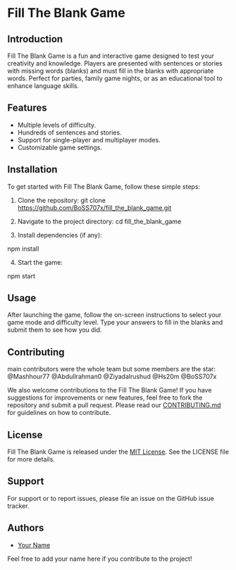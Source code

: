 # Fill The Blank Game

## Introduction

Fill The Blank Game is a fun and interactive game designed to test your creativity and knowledge. Players are presented with sentences or stories with missing words (blanks) and must fill in the blanks with appropriate words. Perfect for parties, family game nights, or as an educational tool to enhance language skills.

## Features

- Multiple levels of difficulty.
- Hundreds of sentences and stories.
- Support for single-player and multiplayer modes.
- Customizable game settings.

## Installation

To get started with Fill The Blank Game, follow these simple steps:

1. Clone the repository:
git clone https://github.com/BoSS707x/fill_the_blank_game.git

2. Navigate to the project directory:
cd fill_the_blank_game




3. Install dependencies (if any):

npm install



4. Start the game:

npm start




## Usage

After launching the game, follow the on-screen instructions to select your game mode and difficulty level. Type your answers to fill in the blanks and submit them to see how you did.

## Contributing
main contributors were the whole team but some members are 
the star: @Mashhour77
@Abdullrahman0
@Ziyadalrushud
@Hs20m
@BoSS707x



We also welcome contributions to the Fill The Blank Game! If you have suggestions for improvements or new features, feel free to fork the repository and submit a pull request. Please read our [CONTRIBUTING.md](CONTRIBUTING.md) for guidelines on how to contribute.

## License

Fill The Blank Game is released under the [MIT License](LICENSE). See the LICENSE file for more details.

## Support

For support or to report issues, please file an issue on the GitHub issue tracker.

## Authors

- [Your Name](https://github.com/your-github-profile)

Feel free to add your name here if you contribute to the project!
